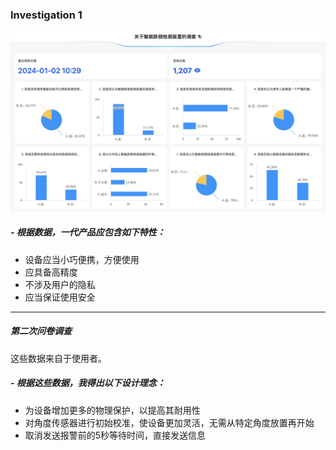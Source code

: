 
### Investigation 1

![DATA1](INV1.png)

##### - 根据数据，一代产品应包含如下特性：
- 设备应当小巧便携，方便使用
- 应具备高精度
- 不涉及用户的隐私
- 应当保证使用安全
  
  
---
##### 第二次问卷调查
这些数据来自于使用者。

##### - 根据这些数据，我得出以下设计理念：
- 为设备增加更多的物理保护，以提高其耐用性
- 对角度传感器进行初始校准，使设备更加灵活，无需从特定角度放置再开始
- 取消发送报警前的5秒等待时间，直接发送信息
